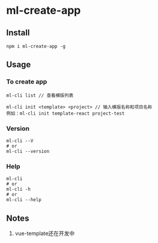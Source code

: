 # ml-create-app

## Install

```shell
npm i ml-create-app -g
```

## Usage

### To create app

```shell
ml-cli list // 查看模版列表

ml-cli init <template> <project> // 输入模版名称和项目名称
例如：ml-cli init template-react project-test
```

### Version

```shell
ml-cli --V
# or
ml-cli --version
```

### Help

```shell
ml-cli
# or
ml-cli -h
# or
ml-cli --help
```

## Notes

1. vue-template还在开发中

